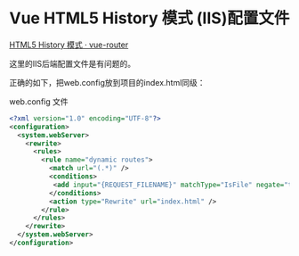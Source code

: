 # Vue HTML5 History 模式 (IIS)配置文件

[HTML5 History 模式 · vue-router](https://router.vuejs.org/zh-cn/essentials/history-mode.html)

这里的IIS后端配置文件是有问题的。

正确的如下，把web.config放到项目的index.html同级：

web.config 文件
```xml
<?xml version="1.0" encoding="UTF-8"?>
<configuration>
  <system.webServer>
    <rewrite>
      <rules>
        <rule name="dynamic routes">
          <match url="(.*)" />
          <conditions>
           <add input="{REQUEST_FILENAME}" matchType="IsFile" negate="true" />
          </conditions>
          <action type="Rewrite" url="index.html" />
        </rule>
      </rules>
    </rewrite>
  </system.webServer>
</configuration>
```